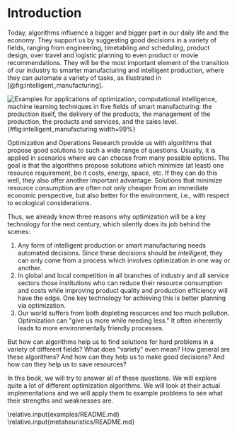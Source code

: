 # Introduction

Today, algorithms influence a bigger and bigger part in our daily life and the economy.
They support us by suggesting good decisions in a variety of fields, ranging from engineering, timetabling and scheduling, product design, over travel and logistic planning to even product or movie recommendations.
They will be the most important element of the transition of our industry to smarter manufacturing and intelligent production, where they can automate a variety of tasks, as illustrated in [@fig:intelligent_manufacturing].

![Examples for applications of optimization, computational intelligence, machine learning techniques in five fields of smart manufacturing: the production itself, the delivery of the products, the management of the production, the products and services, and the sales level.](\relative.path{intelligent_manufacturing.svgz}){#fig:intelligent_manufacturing width=99%}

Optimization and Operations Research provide us with algorithms that propose good solutions to such a wide range of questions.
Usually, it is applied in scenarios where we can choose from many possible options.
The goal is that the algorithms propose solutions which minimize (at least) one resource requirement, be it costs, energy, space, etc.
If they can do this well, they also offer another important advantage: Solutions that minimize resource consumption are often not only cheaper from an immediate economic perspective, but also better for the environment, i.e., with respect to ecological considerations.

Thus, we already know three reasons why optimization will be a key technology for the next century, which silently does its job behind the scenes:

1. Any form of intelligent production or smart manufacturing needs automated decisions.
   Since these decisions should be *intelligent*, they can only come from a process which involves optimization in one way or another.
2. In global and local competition in all branches of industry and all service sectors those institutions who can reduce their resource consumption and costs while improving product quality and production efficiency will have the edge.
   One key technology for achieving this is better planning via optimization.
3. Our world suffers from both depleting resources and too much pollution.
   Optimization can "give us more while needing less."
   It often inherently leads to more environmentally friendly processes.

But how can algorithms help us to find solutions for hard problems in a variety of different fields?
What does "variety" even mean?
How general are these algorithms?
And how can they help us to make good decisions?
And how can they help us to save resources?

In this book, we will try to answer all of these questions.
We will explore quite a lot of different optimization algorithms.
We will look at their actual implementations and we will apply them to example problems to see what their strengths and weaknesses are.

\relative.input{examples/README.md}
\relative.input{metaheuristics/README.md}
